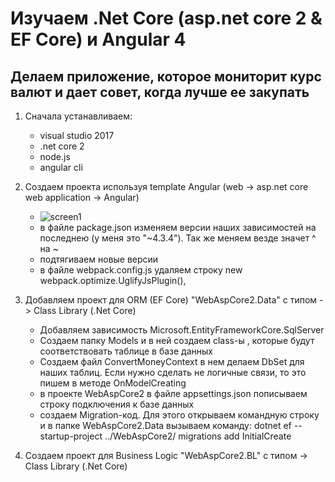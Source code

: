 # Изучаем .Net Core (asp.net core 2  & EF Core) и Angular 4
## Делаем приложение, которое мониторит курс валют и дает совет, когда лучше ее закупать

1) Сначала устанавливаем:
    + visual studio 2017
    + .net core 2
    + node.js
    + angular cli
2) Создаем проекта используя template Angular (web -> asp.net core web application -> Angular)
   + ![screen1](http://www.aspnet.com.ua/111/gith/screen1.png)
   + в файле package.json изменяем версии наших зависимостей на последнею  (у меня это "~4.3.4"). Так же меняем везде значет ^ на ~
   + подтягиваем новые версии
   + в файле webpack.config.js  удаляем строку   new webpack.optimize.UglifyJsPlugin(),
   
3) Добавляем проект для ORM (EF Core) "WebAspCore2.Data"   с типом  ->  Class Library (.Net Core)
    + Добавляем зависимость Microsoft.EntityFrameworkCore.SqlServer  
    + Создаем папку Models и в ней создаем class-ы , которые будут соответствовать таблице в базе данных
    + Создаем файл ConvertMoneyContext в нем делаем DbSet для наших таблиц. Если нужно сделать не логичные связи, то это пишем в методе OnModelCreating
    + в проекте  WebAspCore2 в файле appsettings.json пописываем строку подключения к базе данных 
    + создаем Migration-код. Для этого открываем командную строку и в папке WebAspCore2.Data вызываем команду:  dotnet ef --startup-project ../WebAspCore2/  migrations add InitialCreate
    
4) Создаем проект для Business Logic "WebAspCore2.BL"  с типом  ->  Class Library (.Net Core)
